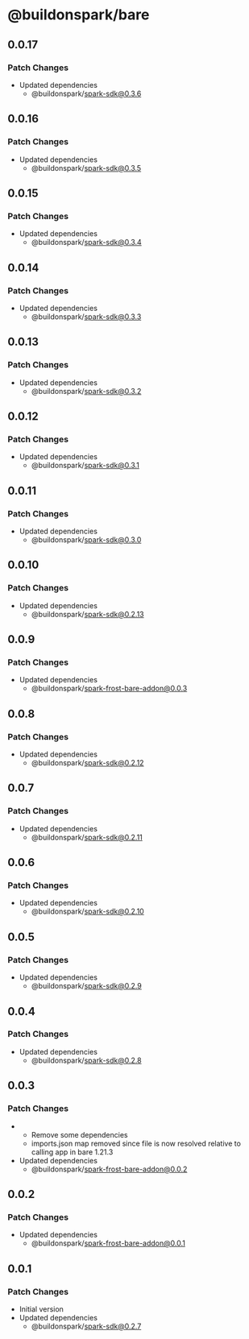 # @buildonspark/bare

## 0.0.17

### Patch Changes

- Updated dependencies
  - @buildonspark/spark-sdk@0.3.6

## 0.0.16

### Patch Changes

- Updated dependencies
  - @buildonspark/spark-sdk@0.3.5

## 0.0.15

### Patch Changes

- Updated dependencies
  - @buildonspark/spark-sdk@0.3.4

## 0.0.14

### Patch Changes

- Updated dependencies
  - @buildonspark/spark-sdk@0.3.3

## 0.0.13

### Patch Changes

- Updated dependencies
  - @buildonspark/spark-sdk@0.3.2

## 0.0.12

### Patch Changes

- Updated dependencies
  - @buildonspark/spark-sdk@0.3.1

## 0.0.11

### Patch Changes

- Updated dependencies
  - @buildonspark/spark-sdk@0.3.0

## 0.0.10

### Patch Changes

- Updated dependencies
  - @buildonspark/spark-sdk@0.2.13

## 0.0.9

### Patch Changes

- Updated dependencies
  - @buildonspark/spark-frost-bare-addon@0.0.3

## 0.0.8

### Patch Changes

- Updated dependencies
  - @buildonspark/spark-sdk@0.2.12

## 0.0.7

### Patch Changes

- Updated dependencies
  - @buildonspark/spark-sdk@0.2.11

## 0.0.6

### Patch Changes

- Updated dependencies
  - @buildonspark/spark-sdk@0.2.10

## 0.0.5

### Patch Changes

- Updated dependencies
  - @buildonspark/spark-sdk@0.2.9

## 0.0.4

### Patch Changes

- Updated dependencies
  - @buildonspark/spark-sdk@0.2.8

## 0.0.3

### Patch Changes

- - Remove some dependencies
  - imports.json map removed since file is now resolved relative to calling app in bare 1.21.3
- Updated dependencies
  - @buildonspark/spark-frost-bare-addon@0.0.2

## 0.0.2

### Patch Changes

- Updated dependencies
  - @buildonspark/spark-frost-bare-addon@0.0.1

## 0.0.1

### Patch Changes

- Initial version
- Updated dependencies
  - @buildonspark/spark-sdk@0.2.7
